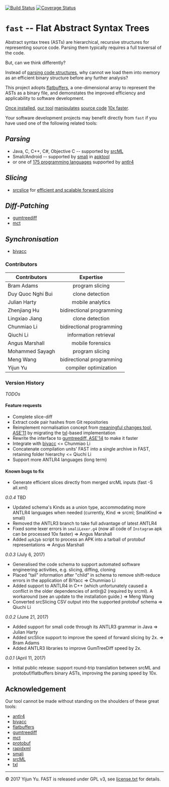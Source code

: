 [![Build Status](https://travis-ci.org/yijunyu/fast.svg?branch=master)](https://travis-ci.org/yijunyu/fast)
[![Coverage Status](https://coveralls.io/repos/github/yijunyu/fast/badge.svg?branch=master)](https://coveralls.io/github/yijunyu/fast?branch=master)

# `fast` -- Flat Abstract Syntax Trees

Abstract syntax trees (ASTs) are hierarchical, recursive structures for
representing source code.  Parsing them typically requires a full traversal of
the code.  

But, can we think differently?

Instead of [parsing code structures](doc/architecture.md), why cannot we load
them into memory as an efficient binary structure before any further analysis? 

This project adopts [flatbuffers](https://github.com/google/flatbuffers), a one-dimensional array to represent the ASTs
as a binary file, and demonstates the improved efficiency and applicability to
software development.

[Once installed](doc/installation.md), [our tool](doc/options.md)
[manipulates](doc/usage.md) [source code](doc/example.md) [10x
faster](doc/performance.md). 

Your software development projects may benefit directly from `fast` if you have
used one of the following related tools:

## *Parsing* 
* Java, C, C++, C#, Objective C -- supported by [srcML](http://www.srcml.org/)
* Smali/Android -- supported by [smali](https://github.com/JesusFreke/smali) in [apktool](https://ibotpeaches.github.io/Apktool)
* or one of [175 programming languages](https://github.com/antlr/grammars-v4) supported by [antlr4](https://github.com/antlr/antlr4)
## *Slicing*
* [srcslice](https://github.com/srcML/srcSlice) for [efficient and scalable forward slicing](http://www.cs.kent.edu/~jmaletic/papers/JSEP14.pdf)
## *Diff-Patching*
* [gumtreediff](https://github.com/GumTreeDiff/gumtree)
* [mct](https://github.com/yijunyu/meaningful-changes)
## *Synchronisation*
* [biyacc](http://biyacc.yozora.moe)

### Contributors
| Contributors | Expertise |
| ---------------------- |:-------------:| 
| Bram Adams 		         |program slicing|
| Duy Quoc Nghi Bui 	   |clone detection|
| Julian Harty 		       |mobile analytics|
| Zhenjiang Hu 		|bidirectional programming|
| Lingxiao Jiang 	|clone detection|
| Chunmiao Li 		|bidirectional programming|
| Qiuchi Li 		|information retrieval|
| Angus Marshall 	|mobile forensics|
| Mohammed Sayagh 	|program slicing|
| Meng Wang		|bidirectional programming|
| Yijun Yu		|compiler optimization|

### Version History

*TODOs* 

#### Feature requests ####
* Complete slice-diff
* Extract code pair hashes from Git repositories
* Reimplement normalisation concept from [meaningful changes tool, ASE'11](https://github.com/yijunyu/meaningful-changes)
  by migrating the [txl](http://txl.ca)-based implementation
* Rewrite the interface to [gumtreediff, ASE'14](https://github.com/GumTreeDiff/gumtree) to make it faster
* Integrate with [biyacc](http://biyacc.yozora.moe) <= Chunmiao Li
* Concatenate compilation units' FAST into a single archive in FAST, retaining folder hierarchy <= Qiuchi Li
* Support more ANTLR4 languages (long term)

#### Known bugs to fix #### 
* Generate efficient slices directly from merged srcML inputs (fast -S all.xml)

*0.0.4* TBD

* Updated schema's Kinds as a union type, accommodating more ANTLR4 languages when needed
  (currently, Kind => srcml; SmaliKind => smali)
* Removed the ANTLR3 branch to take full advantage of latest ANTLR4 
* Fixed some lexer errors in `smaliLexer.g4` (now all code of `Instagram` apk can be processed 10x faster) => Angus Marshall
* Added `apk2pb` script to process an APK into a tarball of protobuf representations  => Angus Marshall

*0.0.3* (July 6, 2017)

* Generalised the code schema to support automated software engineering activities, e.g. slicing, diffing, cloning
* Placed "tail" information after "child" in schema to remove shift-reduce errors in the application of BiYacc => Chunmiao Li
* Added support to ANTLR4 in C++ (which unfortunately caused a conflict in the older dependencies of antlr@2 (required by srcml).
  A workaround (see an update to the installation guide.) => Meng Wang
* Converted srcSlicing CSV output into the supported protobuf schema => Qiuchi Li

*0.0.2* (June 21, 2017)

* Added support for smali code through its ANTLR3 grammar in Java => Julian Harty
* Added srcSlice support to improve the speed of forward slicing by 2x. => Bram Adams
* Added ANTLR3 libraries to improve GumTreeDiff speed by 2x.

*0.0.1* (April 11, 2017)

* Initial public release: support round-trip translation between srcML and protobuf/flatbuffers binary ASTs, improving the parsing speed by 10x.

## Acknowledgement
Our tool cannot be made without standing on the shoulders of these great tools:

* [antlr4](https://github.com/antlr/antlr4)
* [biyacc](http://biyacc.yozora.moe)
* [flatbuffers](https://github.com/google/flatbuffers)
* [gumtreediff](https://github.com/GumTreeDiff/gumtree)
* [mct](https://github.com/yijunyu/meaningful-changes)
* [protobuf](https://github.com/google/protobuf)
* [rapidxml](https://github.com/dwd/rapidxml)
* [smali](https://github.com/JesusFreke/smali)
* [srcML](http://www.srcml.org/)
* [txl](http://txl.ca)

---
© 2017 Yijun Yu. FAST is released under GPL v3, see [license.txt](license.txt) for details.
